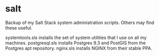 salt
====

Backup of my Salt Stack system administration scripts. Others may find these useful.

systemtools.sls installs the set of system utilities that I use on all my machines.
postgresql.sls installs Postgres 9.3 and PostGIS from the Postgres apt repository.
nginx.sls installs NGINX from their stable PPA.
